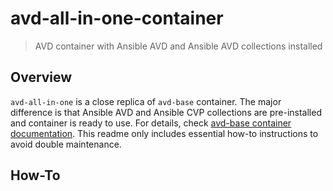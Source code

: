 # avd-all-in-one-container

> AVD container with Ansible AVD and Ansible AVD collections installed

## Overview

`avd-all-in-one` is a close replica of `avd-base` container. The major difference is that Ansible AVD and Ansible CVP collections are pre-installed and container is ready to use.
For details, check [avd-base container documentation](https://github.com/arista-netdevops-community/docker-avd-base). This readme only includes essential how-to instructions to avoid double maintenance.

## How-To
